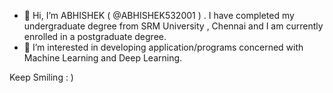 - 👋 Hi, I’m ABHISHEK ( @ABHISHEK532001 ) . I have completed my undergraduate degree from SRM University , Chennai and I am currently enrolled in a postgraduate degree.
- 👀 I’m interested in developing application/programs concerned with Machine Learning and Deep Learning.

Keep Smiling : )



